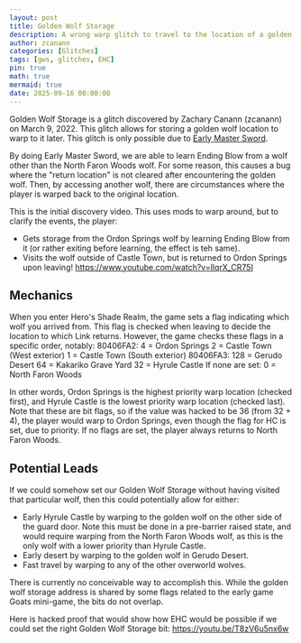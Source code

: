 ```yaml
---
layout: post
title: Golden Wolf Storage
description: A wrong warp glitch to travel to the location of a golden wolf
author: zcanann
categories: [Glitches]
tags: [gws, glitches, EHC]
pin: true
math: true
mermaid: true
date: 2025-09-16 00:00:00
---
```


Golden Wolf Storage is a glitch discovered by Zachary Canann (zcanann) on March 9, 2022. This glitch allows for storing a golden wolf location to warp to it later. This glitch is only possible due to [Early Master Sword](/posts/early-master-sword).

By doing Early Master Sword, we are able to learn Ending Blow from a wolf other than the North Faron Woods wolf. For some reason, this causes a bug where the "return location" is not cleared after encountering the golden wolf. Then, by accessing another wolf, there are circumstances where the player is warped back to the original location.

This is the initial discovery video. This uses mods to warp around, but to clarify the events, the player:
- Gets storage from the Ordon Springs wolf by learning Ending Blow from it (or rather exiting before learning, the effect is teh same).
- Visits the wolf outside of Castle Town, but is returned to Ordon Springs upon leaving!
https://www.youtube.com/watch?v=lIqrX_CR75I

## Mechanics

When you enter Hero's Shade Realm, the game sets a flag indicating which wolf you arrived from. This flag is checked when leaving to decide the location to which Link returns. However, the game checks these flags in a specific order, notably:
80406FA2:
4 = Ordon Springs
2 = Castle Town (West exterior)
1 = Castle Town (South exterior)
80406FA3:
128 = Gerudo Desert
64 = Kakariko Grave Yard
32 = Hyrule Castle
If none are set:
0 = North Faron Woods

In other words, Ordon Springs is the highest priority warp location (checked first), and Hyrule Castle is the lowest priority warp location (checked last). Note that these are bit flags, so if the value was hacked to be 36 (from 32 + 4), the player would warp to Ordon Springs, even though the flag for HC is set, due to priority. If no flags are set, the player always returns to North Faron Woods.

## Potential Leads

If we could somehow set our Golden Wolf Storage without having visited that particular wolf, then this could potentially allow for either:
- Early Hyrule Castle by warping to the golden wolf on the other side of the guard door. Note this must be done in a pre-barrier raised state, and would require warping from the North Faron Woods wolf, as this is the only wolf with a lower priority than Hyrule Castle.
- Early desert by warping to the golden wolf in Gerudo Desert.
- Fast travel by warping to any of the other overworld wolves.

There is currently no conceivable way to accomplish this. While the golden wolf storage address is shared by some flags related to the early game Goats mini-game, the bits do not overlap.

Here is hacked proof that would show how EHC would be possible if we could set the right Golden Wolf Storage bit:
https://youtu.be/T8zV6u5nx6w
